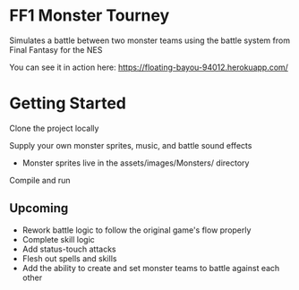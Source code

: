 # FF1 Monster Tourney

Simulates a battle between two monster teams using the battle system from Final Fantasy for the NES

You can see it in action here: https://floating-bayou-94012.herokuapp.com/

# Getting Started

Clone the project locally

Supply your own monster sprites, music, and battle sound effects
* Monster sprites live in the assets/images/Monsters/ directory

Compile and run

## Upcoming

* Rework battle logic to follow the original game's flow properly
* Complete skill logic
* Add status-touch attacks
* Flesh out spells and skills
* Add the ability to create and set monster teams to battle against each other